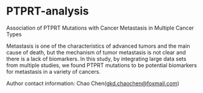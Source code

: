 # PTPRT-analysis
Association of PTPRT Mutations with Cancer Metastasis in Multiple Cancer Types

Metastasis is one of the characteristics of advanced tumors and the main cause of death, but the mechanism of tumor metastasis is not clear and there is a lack of biomarkers. In this study, by integrating large data sets from multiple studies, we found PTPRT mutations to be potential biomarkers for metastasis in a variety of cancers.

Author contact information: Chao Chen(gkd.chaochen@foxmail.com) 
